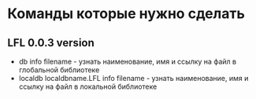 # Команды которые нужно сделать

## LFL 0.0.3 version

* db info filename - узнать наименование, 
имя и ссылку на файл в глобальной библиотеке
* localdb localdbname.LFL info filename - узнать 
наименование, имя и ссылку на файл в локальной 
библиотеке
